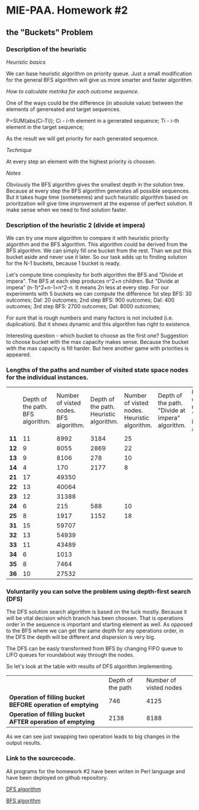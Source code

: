 # MIE-PAA. Homework #2


## the "Buckets" Problem

### Description of the heuristic

*Heuristic basics*

We can base heuristic algorithm on priority queue. Just a small modification for the general BFS algorithm will give us more smarter and faster algorithm. 

*How to calculate metrika for each outcome sequence.*

One of the ways could be the difference (in absolute value) between the elements of genereated and target sequences.

P=SUM(abs(Ci-Ti)); Ci - i-th element in a generated sequence; Ti - i-th element in the target sequence;

As the result we will get priority for each generated sequence.

*Technique*

At every step an element with the highest priority is choosen.

*Notes*

Obviously the BFS algorithm gives the smallest depth in the solution tree. Because at every step the BFS algorithm generates all possible sequences. But it takes huge time (sometemes) and such heuristic algorithm based on prioritzation will give time improvement at the expense of perfect solution. It make sense when we need  to find solution faster.

### Description of the heuristic 2 (divide et impera)

We can try one more algorithm to compare it with heuristic priority algorithm and the BFS algorithm.
This algorithm could be derived from the BFS algorithm. We can simply fill one bucket from the rest. Than we put this bucket aside and never use it later.
So our task adds up to finding solution for the N-1 buckets, because 1 bucket is ready.

Let's compute time complexity for both algorithm the BFS and "Divide et impera".
The BFS at each step produces n^2+n children. But "Divide at impera" (n-1)^2+n-1=n^2-n. It means 2n less at every step. 
For our experiments with 5 buckets we can compute the difference 
1st step BFS: 30 outcomes; DaI: 20 outcomes;
2nd step BFS: 900 outcomes; DaI: 400 outcomes;
3rd step BFS: 2700 outcomes; DaI: 8000 outcomes;

For sure that is rough numbers and many factors is not included (i.e. duplication). But it shows dynamic and this algorithm has right to existence.

Interesting question - which bucket to choose as the first one? Suggestion to choose bucket with the max capacity makes sense. Because the bucket with the max capacity is fill harder. But here another game with priorities is appeared. 

### Lengths of the paths and number of visited state space nodes for the individual instances.

<table>
	<tr>
		<td></td><td>Depth of the path. BFS algorithm.</td><td>Number of visted nodes. BFS algorithm.</td>
		<td>Depth of the path. Heuristic algorithm.</td><td>Number of visted nodes. Heuristic algorithm.</td>			<td>Depth of the path. "Divide at impera" algorithm.</td><td>Number of visted nodes. "Divide at impera" algorithm.</td>	
	</tr>
    <tr>
        <td><strong>11</strong></td>
        <td>11</td><td>8992</td><td>3184</td><td>25</td>
        <td></td><td></td>
    <tr>
    <tr>
        <td><strong>12</strong></td>
        <td>9</td><td>8055</td><td>2869</td><td>22</td>
        <td></td><td></td>
    <tr>
    <tr>
        <td><strong>13</strong></td>
        <td>9</td><td>8106</td><td>278</td><td>10</td>
        <td></td><td></td>
    <tr>
    <tr>
        <td><strong>14</strong></td>
        <td>4</td><td>170</td><td>2177</td><td>8</td>
        <td></td><td></td>
    <tr>
    <tr>
        <td><strong>21</strong></td>
        <td>17</td><td>49350</td><td></td><td></td>
        <td></td><td></td>
    <tr>
    <tr>
        <td><strong>22</strong></td>
        <td>13</td><td>40064</td><td></td><td></td>
        <td></td><td></td>
    <tr>
    <tr>
        <td><strong>23</strong></td>
        <td>12</td><td>31388</td><td></td><td></td>
        <td></td><td></td>
    <tr>
    <tr>
        <td><strong>24</strong></td>
        <td>6</td><td>215</td><td>588</td><td>10</td>
        <td></td><td></td>
    <tr>
    <tr>
        <td><strong>25</strong></td>
        <td>8</td><td>1917</td><td>1152</td><td>18</td>
        <td></td><td></td>
    <tr>
    <tr>
        <td><strong>31</strong></td>
        <td>15</td><td>59707</td><td></td><td></td>
        <td></td><td></td>
    <tr>
    <tr>
        <td><strong>32</strong></td>
        <td>13</td><td>54939</td><td></td><td></td>
        <td></td><td></td>
    <tr>
    <tr>
        <td><strong>33</strong></td>
        <td>11</td><td>43489</td><td></td><td></td>
        <td></td><td></td>
    <tr>
    <tr>
        <td><strong>34</strong></td>
        <td>6</td><td>1013</td><td></td><td></td>
        <td></td><td></td>
    <tr>
    <tr>
        <td><strong>35</strong></td>
        <td>8</td><td>7464</td><td></td><td></td>
        <td></td><td></td>
    <tr>
    <tr>
        <td><strong>36</strong></td>
        <td>10</td><td>27532</td><td></td><td></td>
        <td></td><td></td>
    <tr>

</table>

	
### Voluntarily you can solve the problem using depth-first search (DFS)

The DFS solution search algorithm is based on the luck mostly. Because it will be vital decision which branch has been choosen. That is operations order in the sequence is important and starting element as well. As opposed to the BFS where we can get the same depth for any operations order, in the DFS the depth will be different and dispersion is very big.

The DFS can be easly transformed from BFS by changing FIFO queue to LIFO queues for roundabout way through the nodes.

So let's look at the table with results of DFS algorithm implementing.

<table>
	<tr>
		<td></td><td>Depth of the path</td><td>Number of visted nodes</td>
	</tr>
    <tr>
        <td><strong>Operation of filling bucket BEFORE operation of emptying </strong></td>
        <td>746</td><td>4125</td>
    <tr>
    <tr>
        <td><strong>Operation of filling bucket AFTER operation of emptying </strong></td>
        <td>2138</td><td>8188</td>
    </tr>
</table>

As we can see just swapping two operation leads to big changes in the output results.

### Link to the sourcecode.

All programs for the homework #2 have been writen in Perl language and have been deployed on github repository.

[DFS algorithm](https://github.com/platomik/mie-paa/blob/master/2/dfs.pl "DFS algorithm") 

[BFS algorithm](https://github.com/platomik/mie-paa/blob/master/2/bfs.pl "BFS algorithm") 
